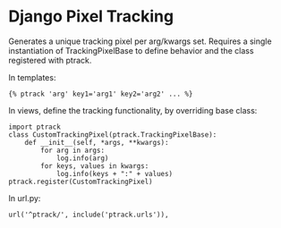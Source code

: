 # Django Pixel Tracking

Generates a unique tracking pixel per arg/kwargs set. Requires a single instantiation of TrackingPixelBase to define behavior and the class registered with ptrack.

In templates:
    
    {% ptrack 'arg' key1='arg1' key2='arg2' ... %}

In views, define the tracking functionality, by overriding base class:
    
    import ptrack
    class CustomTrackingPixel(ptrack.TrackingPixelBase):
        def __init__(self, *args, **kwargs):
            for arg in args:
                log.info(arg)
            for keys, values in kwargs:
                log.info(keys + ":" + values)
    ptrack.register(CustomTrackingPixel)
    
In url.py:

    url('^ptrack/', include('ptrack.urls')),